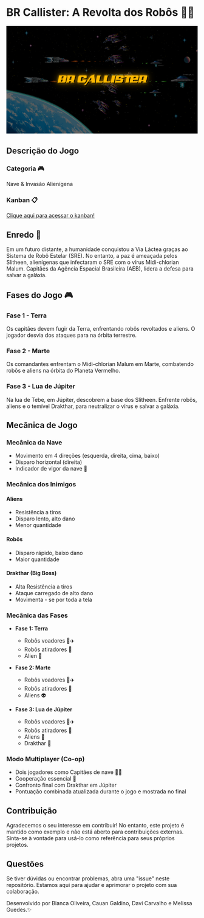 # BR Callister: A Revolta dos Robôs 🚀🤖

![Imagem do Jogo](https://github.com/Davicbm/BR-Callister/blob/development/planosFundo/fundomenu.png)

## Descrição do Jogo
### Categoria 🎮
Nave & Invasão Alienígena

### Kanban 📋
[Clique aqui para acessar o kanban!](https://github.com/users/cauanlgaldino/projects/1/views/1)

## Enredo 🌌

Em um futuro distante, a humanidade conquistou a Via Láctea graças ao Sistema de Robô Estelar (SRE). No entanto, a paz é ameaçada pelos Slitheen, alienígenas que infectaram o SRE com o vírus Midi-chlorian Malum. Capitães da Agência Espacial Brasileira (AEB), lidera a defesa para salvar a galáxia.

## Fases do Jogo 🎮

### Fase 1 - Terra
Os capitães devem fugir da Terra, enfrentando robôs revoltados e aliens. O jogador desvia dos ataques para na órbita terrestre.

### Fase 2 - Marte
Os comandantes enfrentam o Midi-chlorian Malum em Marte, combatendo robôs e aliens na órbita do Planeta Vermelho.

### Fase 3 - Lua de Júpiter
Na lua de Tebe, em Júpiter, descobrem a base dos Slitheen. Enfrente robôs, aliens e o temível Drakthar, para neutralizar o vírus e salvar a galáxia.

## Mecânica de Jogo

### Mecânica da Nave
- Movimento em 4 direções (esquerda, direita, cima, baixo)
- Disparo horizontal (direita)
- Indicador de vigor da nave 💪

### Mecânica dos Inimigos

#### Aliens
- Resistência a tiros
- Disparo lento, alto dano
- Menor quantidade

#### Robôs
- Disparo rápido, baixo dano
- Maior quantidade

#### Drakthar (Big Boss)
- Alta Resistência a tiros
- Ataque carregado de alto dano
- Movimenta - se por toda a tela 

### Mecânica das Fases

- **Fase 1: Terra**
  - Robôs voadores 🤖✈️
  - Robôs atiradores 🔫
  - Alien 👾

- **Fase 2: Marte**
  - Robôs voadores 🤖✈️
  - Robôs atiradores 🔫
  - Aliens 👽

- **Fase 3: Lua de Júpiter**
  - Robôs voadores 🤖✈️
  - Robôs atiradores 🔫
  - Aliens 👾
  - Drakthar 🦑

### Modo Multiplayer (Co-op)
- Dois jogadores como Capitães de nave 🚀🚀
- Cooperação essencial 🤝
- Confronto final com Drakthar em Júpiter
- Pontuação combinada atualizada durante o jogo e mostrada no final

## Contribuição

Agradecemos o seu interesse em contribuir! No entanto, este projeto é mantido como exemplo e não está aberto para contribuições externas. Sinta-se à vontade para usá-lo como referência para seus próprios projetos.

## Questões

Se tiver dúvidas ou encontrar problemas, abra uma "issue" neste repositório. Estamos aqui para ajudar e aprimorar o projeto com sua colaboração.

Desenvolvido por Bianca Oliveira, Cauan Galdino, Davi Carvalho e Melissa Guedes.✨
